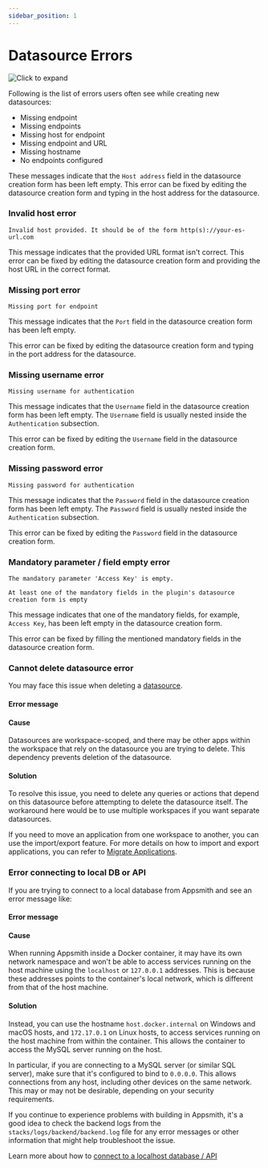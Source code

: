 ```yaml
---
sidebar_position: 1
---
```

# Datasource Errors

![Click to expand](/img/missing-endpoint-error.png)

Following is the list of errors users often see while creating new datasources:

* Missing endpoint
* Missing endpoints
* Missing host for endpoint
* Missing endpoint and URL
* Missing hostname
* No endpoints configured

These messages indicate that the `Host address` field in the datasource creation form has been left empty. This error can be fixed by editing the datasource creation form and typing in the host address for the datasource.

### Invalid host error

```
Invalid host provided. It should be of the form http(s)://your-es-url.com
```

This message indicates that the provided URL format isn't correct. This error can be fixed by editing the datasource creation form and providing the host URL in the correct format.

### Missing port error

```
Missing port for endpoint
```

This message indicates that the `Port` field in the datasource creation form has been left empty.

This error can be fixed by editing the datasource creation form and typing in the port address for the datasource.

### Missing username error

```
Missing username for authentication
```

This message indicates that the `Username` field in the datasource creation form has been left empty. The `Username` field is usually nested inside the `Authentication` subsection.

This error can be fixed by editing the `Username` field in the datasource creation form.

### Missing password error

```
Missing password for authentication
```

This message indicates that the `Password` field in the datasource creation form has been left empty. The `Password` field is usually nested inside the `Authentication` subsection.

This error can be fixed by editing the `Password` field in the datasource creation form.

### Mandatory parameter / field empty error

```
The mandatory parameter 'Access Key' is empty.
```

```
At least one of the mandatory fields in the plugin's datasource creation form is empty
```

This message indicates that one of the mandatory fields, for example, `Access Key`, has been left empty in the datasource creation form.

This error can be fixed by filling the mentioned mandatory fields in the datasource creation form.

### Cannot delete datasource error

You may face this issue when deleting a [datasource](/connect-data/reference/).

#### Error message

<Message
messageContainerClassName="error" 
messageContent="Cannot delete datasource since it has 1 action(s) using it."></Message>


#### Cause

Datasources are workspace-scoped, and there may be other apps within the workspace that rely on the datasource you are trying to delete. This dependency prevents deletion of the datasource.


#### Solution

To resolve this issue, you need to delete any queries or actions that depend on this datasource before attempting to delete the datasource itself. The workaround here would be to use multiple workspaces if you want separate datasources.

If you need to move an application from one workspace to another, you can use the import/export feature. For more details on how to import and export applications, you can refer to [Migrate Applications](/advanced-concepts/more/backup-restore#importexport-applications).


### Error connecting to local DB or API

If you are trying to connect to a local database from Appsmith and see an error message like:

#### Error message

<Message
messageContainerClassName="error" 
messageContent="Connection refused"></Message>

<Message
messageContainerClassName="error" 
messageContent="Server logs - 'io.netty.channel.AbstractChannel$AnnotatedConnectException: finishConnect(..) failed: Connection refused: /172.17.0.1:3306'"></Message>

#### Cause

When running Appsmith inside a Docker container, it may have its own network namespace and won't be able to access services running on the host machine using the `localhost` or `127.0.0.1` addresses. This is because these addresses points to the container's local network, which is different from that of the host machine.

#### Solution
Instead, you can use the hostname `host.docker.internal` on Windows and macOS hosts, and `172.17.0.1` on Linux hosts, to access services running on the host machine from within the container. This allows the container to access the MySQL server running on the host.

In particular, if you are connecting to a MySQL server (or similar SQL server), make sure that it's configured to bind to `0.0.0.0`. This allows connections from any host, including other devices on the same network. This may or may not be desirable, depending on your security requirements.

If you continue to experience problems with building in Appsmith, it's a good idea to check the backend logs from the `stacks/logs/backend/backend.log` file for any error messages or other information that might help troubleshoot the issue.

Learn more about how to [connect to a localhost database / API](/connect-data/how-to-guides/how-to-work-with-local-apis-on-appsmith)
